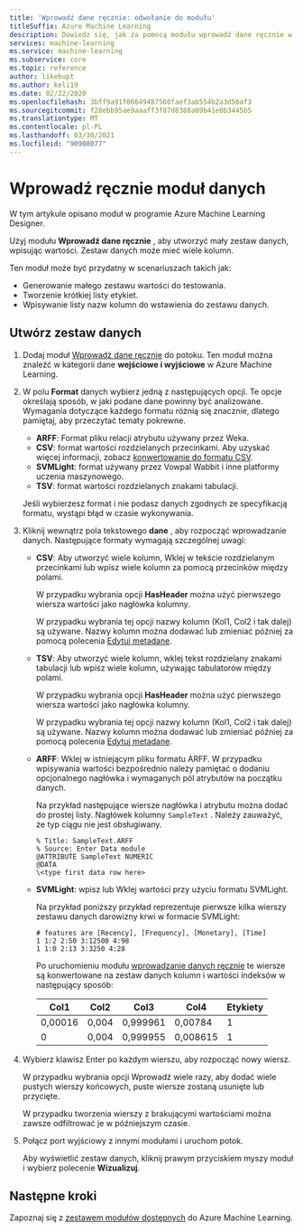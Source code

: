 ```yaml
---
title: 'Wprowadź dane ręcznie: odwołanie do modułu'
titleSuffix: Azure Machine Learning
description: Dowiedz się, jak za pomocą modułu wprowadź dane ręcznie w Azure Machine Learning utworzyć mały zestaw danych, wpisując wartości. Zestaw danych może mieć wiele kolumn.
services: machine-learning
ms.service: machine-learning
ms.subservice: core
ms.topic: reference
author: likebupt
ms.author: keli19
ms.date: 02/22/2020
ms.openlocfilehash: 3bff9a91f06649487560faef3ab554b2a3d56af3
ms.sourcegitcommit: f28ebb95ae9aaaff3f87d8388a09b41e0b3445b5
ms.translationtype: MT
ms.contentlocale: pl-PL
ms.lasthandoff: 03/30/2021
ms.locfileid: "90908077"
---
```

# <a name="enter-data-manually-module"></a>Wprowadź ręcznie moduł danych

W tym artykule opisano moduł w programie Azure Machine Learning Designer.

Użyj modułu **Wprowadź dane ręcznie** , aby utworzyć mały zestaw danych, wpisując wartości. Zestaw danych może mieć wiele kolumn.
  
Ten moduł może być przydatny w scenariuszach takich jak:  
  
- Generowanie małego zestawu wartości do testowania.  
- Tworzenie krótkiej listy etykiet.  
- Wpisywanie listy nazw kolumn do wstawienia do zestawu danych.

## <a name="create-a-dataset"></a>Utwórz zestaw danych 
  
1. Dodaj moduł [Wprowadź dane ręcznie](./enter-data-manually.md) do potoku. Ten moduł można znaleźć w kategorii dane **wejściowe i wyjściowe** w Azure Machine Learning. 
  
1. W polu **Format** danych wybierz jedną z następujących opcji. Te opcje określają sposób, w jaki podane dane powinny być analizowane. Wymagania dotyczące każdego formatu różnią się znacznie, dlatego pamiętaj, aby przeczytać tematy pokrewne.  
  
   - **ARFF**: Format pliku relacji atrybutu używany przez Weka.   
   - **CSV**: format wartości rozdzielanych przecinkami. Aby uzyskać więcej informacji, zobacz [konwertowanie do formatu CSV](./convert-to-csv.md).    
   - **SVMLight**: format używany przez Vowpal Wabbit i inne platformy uczenia maszynowego.    
   - **TSV**: format wartości rozdzielanych znakami tabulacji.

   Jeśli wybierzesz format i nie podasz danych zgodnych ze specyfikacją formatu, wystąpi błąd w czasie wykonywania.
  
1. Kliknij wewnątrz pola tekstowego **dane** , aby rozpocząć wprowadzanie danych. Następujące formaty wymagają szczególnej uwagi:  
  
   - **CSV**: Aby utworzyć wiele kolumn, Wklej w tekście rozdzielanym przecinkami lub wpisz wiele kolumn za pomocą przecinków między polami.
  
     W przypadku wybrania opcji **HasHeader** można użyć pierwszego wiersza wartości jako nagłówka kolumny.  
  
     W przypadku wybrania tej opcji nazwy kolumn (Kol1, Col2 i tak dalej) są używane. Nazwy kolumn można dodawać lub zmieniać później za pomocą polecenia [Edytuj metadane](./edit-metadata.md).  
  
   - **TSV**: Aby utworzyć wiele kolumn, wklej tekst rozdzielany znakami tabulacji lub wpisz wiele kolumn, używając tabulatorów między polami.  
  
     W przypadku wybrania opcji **HasHeader** można użyć pierwszego wiersza wartości jako nagłówka kolumny.  
  
     W przypadku wybrania tej opcji nazwy kolumn (Kol1, Col2 i tak dalej) są używane. Nazwy kolumn można dodawać lub zmieniać później za pomocą polecenia [Edytuj metadane](./edit-metadata.md).  
  
   - **ARFF**: Wklej w istniejącym pliku formatu ARFF. W przypadku wpisywania wartości bezpośrednio należy pamiętać o dodaniu opcjonalnego nagłówka i wymaganych pól atrybutów na początku danych. 

     Na przykład następujące wiersze nagłówka i atrybutu można dodać do prostej listy. Nagłówek kolumny `SampleText` . Należy zauważyć, że typ ciągu nie jest obsługiwany.
    
     ```text
     % Title: SampleText.ARFF  
     % Source: Enter Data module  
     @ATTRIBUTE SampleText NUMERIC  
     @DATA  
     \<type first data row here>  
     ```

   - **SVMLight**: wpisz lub Wklej wartości przy użyciu formatu SVMLight.  
  
     Na przykład poniższy przykład reprezentuje pierwsze kilka wierszy zestawu danych darowizny krwi w formacie SVMLight:  
  
     ```text  
     # features are [Recency], [Frequency], [Monetary], [Time]  
     1 1:2 2:50 3:12500 4:98   
     1 1:0 2:13 3:3250 4:28   
     ```  
  
     Po uruchomieniu modułu [wprowadzanie danych ręcznie](./enter-data-manually.md) te wiersze są konwertowane na zestaw danych kolumn i wartości indeksów w następujący sposób:  
  
     |Col1|Col2|Col3|Col4|Etykiety|  
     |-|-|-|-|-|  
     |0,00016|0,004|0,999961|0,00784|1|  
     |0|0,004|0,999955|0,008615|1|  
  
1. Wybierz klawisz Enter po każdym wierszu, aby rozpocząć nowy wiersz.      
     
   W przypadku wybrania opcji Wprowadź wiele razy, aby dodać wiele pustych wierszy końcowych, puste wiersze zostaną usunięte lub przycięte.  
  
   W przypadku tworzenia wierszy z brakującymi wartościami można zawsze odfiltrować je w późniejszym czasie.  
  
1. Połącz port wyjściowy z innymi modułami i uruchom potok.  
  
   Aby wyświetlić zestaw danych, kliknij prawym przyciskiem myszy moduł i wybierz polecenie **Wizualizuj**.

## <a name="next-steps"></a>Następne kroki

Zapoznaj się z [zestawem modułów dostępnych](module-reference.md) do Azure Machine Learning. 